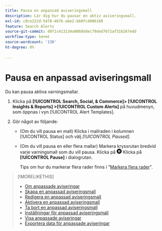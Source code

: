 ```yaml
---
title: Pausa en anpassad aviseringsmall
description: Lär dig hur du pausar en aktiv aviseringsmall.
exl-id: c0ce222d-5478-467b-abe2-bb0fc4906160
feature: Search Alerts
source-git-commit: d0f1c413134a0868ddec79ded7672af316267edd
workflow-type: tm+mt
source-wordcount: '130'
ht-degree: 0%

---
```


# Pausa en anpassad aviseringsmall

Du kan pausa aktiva varningsmallar.

1. Klicka på **[!UICONTROL Search, Social, & Commerce]> [!UICONTROL Insights & Reports] >[!UICONTROL Custom Alerts]** på huvudmenyn, som öppnas i vyn [!UICONTROL Alert Templates].

1. Gör något av följande:

   * (Om du vill pausa en mall) Klicka i mallraden i kolumnen [!UICONTROL Status] och välj *[!UICONTROL Paused]*.

   * (Om du vill pausa en eller flera mallar) Markera kryssrutan bredvid varje varningsmall som du vill pausa. Klicka på ![Paus](/help/search-social-commerce/assets/pause.png "Paus") Klicka på **[!UICONTROL Pause]** i dialogrutan.

     Tips om hur du markerar flera rader finns i &quot;[Markera flera rader](/help/search-social-commerce/common-tasks/navigation-editing-selection/multiple-rows-select.md)&quot;.

>[!MORELIKETHIS]
>
>* [Om anpassade aviseringar](alert-about.md)
>* [Skapa en anpassad aviseringsmall](alert-template-create.md)
>* [Redigera en anpassad aviseringsmall](alert-template-edit.md)
>* [Aktivera en anpassad aviseringsmall](alert-template-activate.md)
>* [Ta bort en anpassad aviseringsmall](alert-template-delete.md)
>* [Inställningar för anpassad aviseringsmall](alert-template-settings.md)
>* [Visa anpassade aviseringar](alert-view.md)
>* [Exportera data för anpassade aviseringar](alert-export-data.md)
